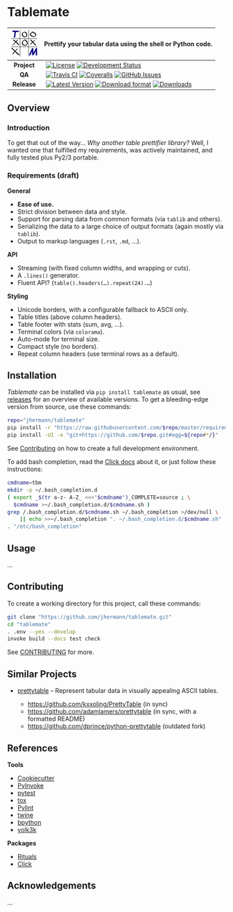 # Tablemate

![Logo](https://raw.githubusercontent.com/jhermann/tablemate/master/docs/_static/img/logo-64.png) | Prettify your tabular data using the shell or Python code.
:----: | :----
**Project** |  [![License](https://img.shields.io/pypi/l/tablemate.svg)](https://github.com/jhermann/tablemate/blob/master/LICENSE) [![Development Status](https://img.shields.io/pypi/status/tablemate.svg)](https://pypi.python.org/pypi/tablemate/)
**QA** |  [![Travis CI](https://api.travis-ci.org/jhermann/tablemate.svg)](https://travis-ci.org/jhermann/tablemate) [![Coveralls](https://img.shields.io/coveralls/jhermann/tablemate.svg)](https://coveralls.io/r/jhermann/tablemate) [![GitHub Issues](https://img.shields.io/github/issues/jhermann/tablemate.svg)](https://github.com/jhermann/tablemate/issues)
**Release** |  [![Latest Version](https://img.shields.io/pypi/v/tablemate.svg)](https://pypi.python.org/pypi/tablemate/) [![Download format](https://img.shields.io/pypi/format/tablemate.svg)](https://pypi.python.org/pypi/tablemate/) [![Downloads](https://img.shields.io/pypi/dw/tablemate.svg)](https://pypi.python.org/pypi/tablemate/)


## Overview

### Introduction

To get that out of the way… *Why another table prettifier library?*
Well, I wanted one that fulfilled my requirements, was actively maintained,
and fully tested plus Py2/3 portable.


### Requirements (draft)

**General**

 * **Ease of use.**
 * Strict division between data and style.
 * Support for parsing data from common formats (via ``tablib`` and others).
 * Serializing the data to a large choice of output formats (again mostly via ``tablib``).
 * Output to markup languages (``.rst``, ``.md``, …).

**API**
 * Streaming (with fixed column widths, and wrapping or cuts).
 * A `.lines()` generator.
 * Fluent API? (`table().headers(…).repeat(24).…`)

**Styling**
 * Unicode borders, with a configurable fallback to ASCII only.
 * Table titles (above column headers).
 * Table footer with stats (sum, avg, …).
 * Terminal colors (via ``colorama``).
 * Auto-mode for terminal size.
 * Compact style (no borders).
 * Repeat column headers (use terminal rows as a default).


## Installation

*Tablemate* can be installed via ``pip install tablemate`` as usual,
see [releases](https://github.com/jhermann/tablemate/releases) for an overview of available versions.
To get a bleeding-edge version from source, use these commands:

```sh
repo="jhermann/tablemate"
pip install -r "https://raw.githubusercontent.com/$repo/master/requirements.txt"
pip install -UI -e "git+https://github.com/$repo.git#egg=${repo#*/}"
```

See [Contributing](#contributing) on how to create a full development environment.

To add bash completion, read the [Click docs](http://click.pocoo.org/4/bashcomplete/#activation) about it,
or just follow these instructions:

```sh
cmdname=tbm
mkdir -p ~/.bash_completion.d
( export _$(tr a-z- A-Z_ <<<"$cmdname")_COMPLETE=source ; \
  $cmdname >~/.bash_completion.d/$cmdname.sh )
grep /.bash_completion.d/$cmdname.sh ~/.bash_completion >/dev/null \
    || echo >>~/.bash_completion ". ~/.bash_completion.d/$cmdname.sh"
. "/etc/bash_completion"
```


## Usage

…


## Contributing

To create a working directory for this project, call these commands:

```sh
git clone "https://github.com/jhermann/tablemate.git"
cd "tablemate"
. .env --yes --develop
invoke build --docs test check
```

See [CONTRIBUTING](https://github.com/jhermann/tablemate/blob/master/CONTRIBUTING.md) for more.


## Similar Projects

 * [prettytable](https://code.google.com/p/prettytable/) – Represent tabular data in visually appealing ASCII tables.

   * https://github.com/kxxoling/PrettyTable (in sync)
   * https://github.com/adamlamers/prettytable (in sync, with a formatted README)
   * https://github.com/dprince/python-prettytable (outdated fork)


## References

**Tools**

* [Cookiecutter](http://cookiecutter.readthedocs.io/en/latest/)
* [PyInvoke](http://www.pyinvoke.org/)
* [pytest](http://pytest.org/latest/contents.html)
* [tox](https://tox.readthedocs.io/en/latest/)
* [Pylint](http://docs.pylint.org/)
* [twine](https://github.com/pypa/twine#twine)
* [bpython](http://docs.bpython-interpreter.org/)
* [yolk3k](https://github.com/myint/yolk#yolk)

**Packages**

* [Rituals](https://jhermann.github.io/rituals)
* [Click](http://click.pocoo.org/)


## Acknowledgements

…
